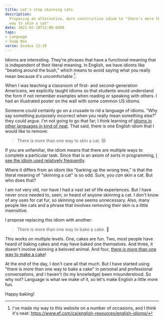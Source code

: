 ```yaml
---
title: Let's stop skinning cats
description:
  Proposing an alternative, more constructive idiom to "there's more than one
  way to skin a cat"
date: 2021-02-18T12:00-0400
tags:
- Language
- Soap Box
verse: Exodus 12:39
---
```


Idioms are interesting. They're phrases that have a functional meaning that is
independent of their literal meaning. In English, we have idioms like "beating
around the bush," which means to avoid saying what you really mean because it's
uncomfortable [^1].

When I was teaching a classroom of first- and second-generation Americans, we
explicitly taught idioms so that students would understand the form if not
remember examples when reading or speaking with others. I had an illustrated
poster on the wall with some common US idioms.

Someone could certainly go on a crusade to rid a language of idioms. "Why say
something purposely incorrect when you really mean something else?" they could
argue. I'm not going to go that far; I think learning of
[idioms in other languages in kind of neat](https://www.thatsanegg.com/about).
That said, there is one English idiom that I would like to remove:

> There is more than one way to skin a cat. <e-moji>😿</e-moji>

If you are unfamiliar, the idiom means that there are multiple ways to complete
a particular task. Since that is an axiom of sorts in programming,
[I see the idiom used relatively frequently](https://duckduckgo.com/?q=site%3Astackoverflow.com+%22more+than+one+way+to+skin+a+cat%22).

Where it differs from an idiom like "barking up the wrong tree," is that the
literal meaning of "skinning a cat" is so odd. Sure, you _can_ skin a cat. But
who does that?

I am not very old, nor have I had a vast set of life experiences. But I have
never once needed to, seen, or heard of anyone skinning a cat. I don't know of
any uses for cat fur, so skinning one seems unnecessary. Also, many people like
cats and a phrase that involves removing their skin is a little insensitive.

I propose replacing this idiom with another:

> There is more than one way to bake a cake. <e-moji>🍰</e-moji>

This works on multiple levels. One, cakes are fun. Two, most people have heard
of baking cakes and may have baked one themselves. And three, it doesn't involve
skinning a beloved animal. And four,
[there _is_ more than one way to make a cake](https://www.allrecipes.com/search/results/?sort=re&wt=cake)!

At the end of the day, I don't care all that much. But I have started using
"there is more than one way to bake a cake" in personal and professional
conversations, and I haven't (to my knowledge) been misunderstood. So why not?
Language is what we make of it, so let's make English a little more fun.

Happy baking!

[^1]:
    I've made my way to this website on a number of occasions, and I think it's
    neat: https://www.ef.com/ca/english-resources/english-idioms/
